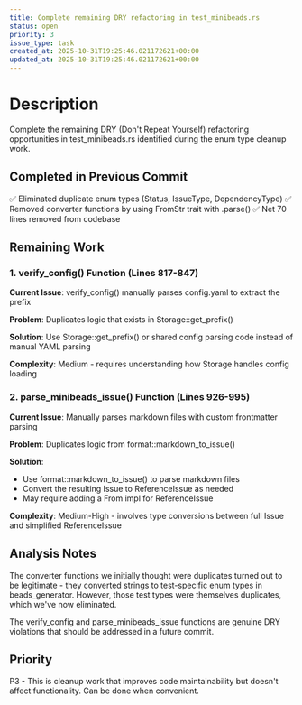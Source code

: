 ```yaml
---
title: Complete remaining DRY refactoring in test_minibeads.rs
status: open
priority: 3
issue_type: task
created_at: 2025-10-31T19:25:46.021172621+00:00
updated_at: 2025-10-31T19:25:46.021172621+00:00
---
```


# Description

Complete the remaining DRY (Don't Repeat Yourself) refactoring opportunities in test_minibeads.rs identified during the enum type cleanup work.

## Completed in Previous Commit

✅ Eliminated duplicate enum types (Status, IssueType, DependencyType)
✅ Removed converter functions by using FromStr trait with .parse()
✅ Net 70 lines removed from codebase

## Remaining Work

### 1. verify_config() Function (Lines 817-847)

**Current Issue**: verify_config() manually parses config.yaml to extract the prefix

**Problem**: Duplicates logic that exists in Storage::get_prefix()

**Solution**: Use Storage::get_prefix() or shared config parsing code instead of manual YAML parsing

**Complexity**: Medium - requires understanding how Storage handles config loading

### 2. parse_minibeads_issue() Function (Lines 926-995)

**Current Issue**: Manually parses markdown files with custom frontmatter parsing

**Problem**: Duplicates logic from format::markdown_to_issue()

**Solution**: 
- Use format::markdown_to_issue() to parse markdown files
- Convert the resulting Issue to ReferenceIssue as needed
- May require adding a From<Issue> impl for ReferenceIssue

**Complexity**: Medium-High - involves type conversions between full Issue and simplified ReferenceIssue

## Analysis Notes

The converter functions we initially thought were duplicates turned out to be legitimate - they converted strings to test-specific enum types in beads_generator. However, those test types were themselves duplicates, which we've now eliminated.

The verify_config and parse_minibeads_issue functions are genuine DRY violations that should be addressed in a future commit.

## Priority

P3 - This is cleanup work that improves code maintainability but doesn't affect functionality. Can be done when convenient.
